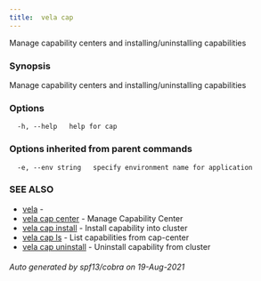 ```yaml
---
title:  vela cap
---
```


Manage capability centers and installing/uninstalling capabilities

### Synopsis

Manage capability centers and installing/uninstalling capabilities

### Options

```
  -h, --help   help for cap
```

### Options inherited from parent commands

```
  -e, --env string   specify environment name for application
```

### SEE ALSO

* [vela](vela)	 - 
* [vela cap center](vela_cap_center)	 - Manage Capability Center
* [vela cap install](vela_cap_install)	 - Install capability into cluster
* [vela cap ls](vela_cap_ls)	 - List capabilities from cap-center
* [vela cap uninstall](vela_cap_uninstall)	 - Uninstall capability from cluster

###### Auto generated by spf13/cobra on 19-Aug-2021
